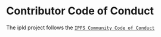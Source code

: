 # Contributor Code of Conduct

The ipld project follows the [`IPFS Community Code of Conduct`](https://github.com/ipfs/community/blob/master/code-of-conduct.md)
